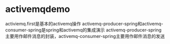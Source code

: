 # activemqdemo
activiemq.first是基本的activemq操作
activemq-producer-spring和activemq-consumer-spring是spring和activemq的集成演示
activemq-producer-spring主要用作邮件消息的封装，activemq-consumer-spring主要用作邮件消息的发送